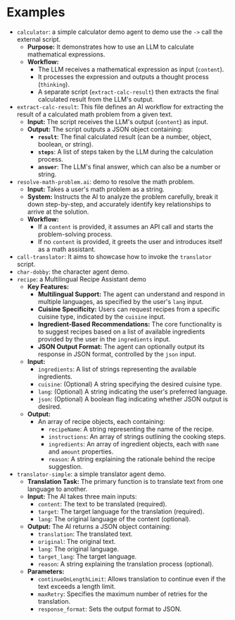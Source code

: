 # Examples

* `calculator`: a simple calculator demo agent to demo use the `->` call the external script.
  * **Purpose:**  It demonstrates how to use an LLM to calculate mathematical expressions.
  * **Workflow:**
    * The LLM receives a mathematical expression as input (`content`).
    * It processes the expression and outputs a thought process (`thinking`).
    * A separate script (`extract-calc-result`) then extracts the final calculated result from the LLM's output.
* `extract-calc-result`: This file defines an AI workflow for extracting the result of a calculated math problem from a given text.
  * **Input:**  The script receives the LLM's output (`content`) as input.
  * **Output:** The script outputs a JSON object containing:
    * **`result`**: The final calculated result (can be a number, object, boolean, or string).
    * **`steps`**:  A list of steps taken by the LLM during the calculation process.
    * **`answer`**: The LLM's final answer, which can also be a number or string.
* `resolve-math-problem.ai`: demo to resolve the math problem.
  * **Input:**  Takes a user's math problem as a string.
  * **System:**  Instructs the AI to analyze the problem carefully, break it down step-by-step, and accurately identify key relationships to arrive at the solution.
  * **Workflow:**
    * If a `content` is provided, it assumes an API call and starts the problem-solving process.
    * If no `content` is provided, it greets the user and introduces itself as a math assistant.
* `call-translator`: It aims to showcase how to invoke the `translator` script.
* `char-dobby`: the character agent demo.
* `recipe`: a Multilingual Recipe Assistant demo
  * **Key Features:**
    * **Multilingual Support:** The agent can understand and respond in multiple languages, as specified by the user's `lang` input.
    * **Cuisine Specificity:** Users can request recipes from a specific cuisine type, indicated by the `cuisine` input.
    * **Ingredient-Based Recommendations:** The core functionality is to suggest recipes based on a list of available ingredients provided by the user in the `ingredients` input.
    * **JSON Output Format:** The agent can optionally output its response in JSON format, controlled by the `json` input.
  * **Input:**
    * `ingredients`: A list of strings representing the available ingredients.
    * `cuisine`: (Optional) A string specifying the desired cuisine type.
    * `lang`: (Optional) A string indicating the user's preferred language.
    * `json`: (Optional) A boolean flag indicating whether JSON output is desired.
  * **Output:**
    * An array of recipe objects, each containing:
      * `recipeName`: A string representing the name of the recipe.
      * `instructions`: An array of strings outlining the cooking steps.
      * `ingredients`: An array of ingredient objects, each with `name` and `amount` properties.
      * `reason`: A string explaining the rationale behind the recipe suggestion.
* `translator-simple`: a simple translator agent demo.
  * **Translation Task:** The primary function is to translate text from one language to another.
  * **Input:** The AI takes three main inputs:
    * `content`: The text to be translated (required).
    * `target`: The target language for the translation (required).
    * `lang`: The original language of the content (optional).
  * **Output:** The AI returns a JSON object containing:
    * `translation`: The translated text.
    * `original`: The original text.
    * `lang`: The original language.
    * `target_lang`: The target language.
    * `reason`: A string explaining the translation process (optional).
  * **Parameters:**
    * `continueOnLengthLimit`:  Allows translation to continue even if the text exceeds a length limit.
    * `maxRetry`: Specifies the maximum number of retries for the translation.
    * `response_format`: Sets the output format to JSON.
